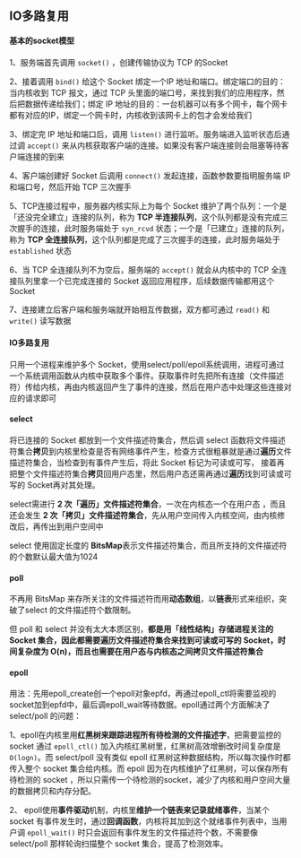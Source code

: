 ## IO多路复用

#### 基本的socket模型

1、服务端首先调用 `socket()` ，创建传输协议为 TCP 的Socket 

2、接着调用 `bind()` 给这个 Socket 绑定一个IP 地址和端口。绑定端口的目的：当内核收到 TCP 报文，通过 TCP 头里面的端口号，来找到我们的应用程序，然后把数据传递给我们；绑定 IP 地址的目的：一台机器可以有多个网卡，每个网卡都有对应的IP，绑定一个网卡时，内核收到该网卡上的包才会发给我们

3、绑定完 IP 地址和端口后，调用 `listen()` 进行监听。服务端进入监听状态后通过调 `accept()` 来从内核获取客户端的连接。如果没有客户端连接则会阻塞等待客户端连接的到来

4、客户端创建好 Socket 后调用 `connect()` 发起连接，函数参数要指明服务端 IP 和端口号，然后开始 TCP 三次握手

5、TCP连接过程中，服务器内核实际上为每个 Socket 维护了两个队列：一个是「还没完全建立」连接的队列，称为 **TCP 半连接队列**，这个队列都是没有完成三次握手的连接，此时服务端处于 `syn_rcvd` 状态；一个是「已建立」连接的队列，称为 **TCP 全连接队列**，这个队列都是完成了三次握手的连接，此时服务端处于 `established` 状态

6、当 TCP 全连接队列不为空后，服务端的 `accept()` 就会从内核中的 TCP 全连接队列里拿一个已完成连接的 Socket 返回应用程序，后续数据传输都用这个 Socket

7、连接建立后客户端和服务端就开始相互传数据，双方都可通过 `read()` 和 `write()` 读写数据





#### IO多路复用

只用一个进程来维护多个 Socket，使用select/poll/epoll系统调用，进程可通过一个系统调用函数从内核中获取多个事件。获取事件时先把所有连接（文件描述符）传给内核，再由内核返回产生了事件的连接，然后在用户态中处理这些连接对应的请求即可



#### select

将已连接的 Socket 都放到一个文件描述符集合，然后调 select 函数将文件描述符集合**拷贝**到内核里检查是否有网络事件产生，检查方式很粗暴就是通过**遍历**文件描述符集合，当检查到有事件产生后，将此 Socket 标记为可读或可写， 接着再把整个文件描述符集合**拷贝**回用户态里，然后用户态还需再通过**遍历**找到可读或可写的 Socket再对其处理。

select需进行 **2 次「遍历」文件描述符集合**，一次在内核态一个在用户态 ，而且还会发生 **2 次「拷贝」文件描述符集合**，先从用户空间传入内核空间，由内核修改后，再传出到用户空间中

select 使用固定长度的 **BitsMap**表示文件描述符集合，而且所支持的文件描述符的个数默认最大值为1024



#### poll

不再用 BitsMap 来存所关注的文件描述符而用**动态数组**，以**链表**形式来组织，突破了select 的文件描述符个数限制。

但 poll 和 select 并没有太大本质区别，**都是用「线性结构」存储进程关注的 Socket 集合，因此都需要遍历文件描述符集合来找到可读或可写的 Socket，时间复杂度为 O(n)，而且也需要在用户态与内核态之间拷贝文件描述符集合**



#### epoll

用法：先用epoll_create创一个epoll对象epfd，再通过epoll_ctl将需要监视的socket加到epfd中，最后调epoll_wait等待数据。epoll通过两个方面解决了 select/poll 的问题：

1、epoll在内核里用**红黑树来跟踪进程所有待检测的文件描述字**，把需要监控的 socket 通过 `epoll_ctl()` 加入内核红黑树里，红黑树高效增删改时间复杂度是 `O(logn)`。而 select/poll 没有类似 epoll 红黑树这种数据结构，所以每次操作时都传入整个 socket 集合给内核。而 epoll 因为在内核维护了红黑树，可以保存所有待检测的 socket ，所以只需传一个待检测的socket，减少了内核和用户空间大量的数据拷贝和内存分配。

2、 epoll使用**事件驱动**机制，内核里**维护一个链表来记录就绪事件**，当某个 socket 有事件发生时，通过**回调函数**，内核将其加到这个就绪事件列表中，当用户调 `epoll_wait()` 时只会返回有事件发生的文件描述符个数，不需要像 select/poll 那样轮询扫描整个 socket 集合，提高了检测效率。

